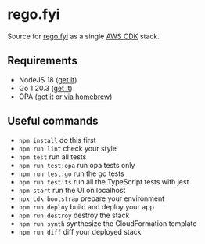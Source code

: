 # rego.fyi

Source for [rego.fyi](https://rego.fyi) as a single [AWS CDK](https://aws.amazon.com/cdk/) stack.

<!-- Read about it on [dev.to](). -->

## Requirements

- NodeJS 18 ([get it](https://nodejs.org/en/))
- Go 1.20.3 ([get it](https://golang.org/doc/install))
- OPA ([get it](https://www.openpolicyagent.org/docs/latest/#running-opa) or [via homebrew](https://formulae.brew.sh/formula/opa))

## Useful commands

- `npm install` do this first
- `npm run lint` check your style
- `npm test` run all tests
- `npm run test:opa` run opa tests only
- `npm run test:go` run the go tests
- `npm run test:ts` run all the TypeScript tests with jest
- `npm start` run the UI on localhost
- `npx cdk bootstrap` prepare your environment
- `npm run deploy` build and deploy your app
- `npm run destroy` destroy the stack
- `npm run synth` synthesize the CloudFormation template
- `npm run diff` diff your deployed stack
